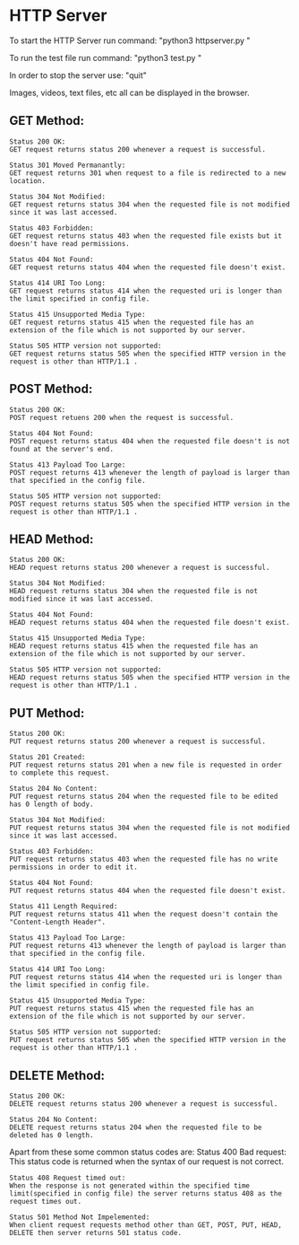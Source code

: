 # HTTP Server

To start the HTTP Server run command:
	"python3 httpserver.py <PortNumber>"

To run the test file run command:
	"python3 test.py <PortNumber>"
	
In order to stop the server use:
	"quit"

Images, videos, text files, etc all can be displayed in the browser.

## GET Method:

	Status 200 OK:
	GET request returns status 200 whenever a request is successful.

	Status 301 Moved Permanantly:
	GET request returns 301 when request to a file is redirected to a new location.
	
	Status 304 Not Modified:
	GET request returns status 304 when the requested file is not modified since it was last accessed.
	
	Status 403 Forbidden:
	GET request returns status 403 when the requested file exists but it doesn't have read permissions.
	
	Status 404 Not Found:
	GET request returns status 404 when the requested file doesn't exist.

	Status 414 URI Too Long:
	GET request returns status 414 when the requested uri is longer than the limit specified in config file.
	
	Status 415 Unsupported Media Type:
	GET request returns status 415 when the requested file has an extension of the file which is not supported by our server.
	
	Status 505 HTTP version not supported:
	GET request returns status 505 when the specified HTTP version in the request is other than HTTP/1.1 .

## POST Method:
	Status 200 OK:
	POST request retuens 200 when the request is successful.
	
	Status 404 Not Found:
	POST request returns status 404 when the requested file doesn't is not found at the server's end.
	
	Status 413 Payload Too Large:
	POST request returns 413 whenever the length of payload is larger than that specified in the config file.
	
	Status 505 HTTP version not supported:
	POST request returns status 505 when the specified HTTP version in the request is other than HTTP/1.1 .

## HEAD Method:
	Status 200 OK:
	HEAD request returns status 200 whenever a request is successful.
	
	Status 304 Not Modified:
	HEAD request returns status 304 when the requested file is not modified since it was last accessed.
	
	Status 404 Not Found:
	HEAD request returns status 404 when the requested file doesn't exist.
	
	Status 415 Unsupported Media Type:
	HEAD request returns status 415 when the requested file has an extension of the file which is not supported by our server.
	
	Status 505 HTTP version not supported:
	HEAD request returns status 505 when the specified HTTP version in the request is other than HTTP/1.1 .

## PUT Method:
	Status 200 OK:
	PUT request returns status 200 whenever a request is successful.
	
	Status 201 Created:
	PUT request returns status 201 when a new file is requested in order to complete this request.
	
	Status 204 No Content:
	PUT request returns status 204 when the requested file to be edited has 0 length of body.
	
	Status 304 Not Modified:
	PUT request returns status 304 when the requested file is not modified since it was last accessed.
	
	Status 403 Forbidden:
	PUT request returns status 403 when the requested file has no write permissions in order to edit it.
	
	Status 404 Not Found:
	PUT request returns status 404 when the requested file doesn't exist.
	
	Status 411 Length Required:
	PUT request returns status 411 when the request doesn't contain the "Content-Length Header".

	Status 413 Payload Too Large:
	PUT request returns 413 whenever the length of payload is larger than that specified in the config file.

	Status 414 URI Too Long:
	PUT request returns status 414 when the requested uri is longer than the limit specified in config file.
	
	Status 415 Unsupported Media Type:
	PUT request returns status 415 when the requested file has an extension of the file which is not supported by our server.
	
	Status 505 HTTP version not supported:
	PUT request returns status 505 when the specified HTTP version in the request is other than HTTP/1.1 .

## DELETE Method:
	Status 200 OK:
	DELETE request returns status 200 whenever a request is successful.
	
	Status 204 No Content:
	DELETE request returns status 204 when the requested file to be deleted has 0 length.
	
Apart from these some common status codes are:
	Status 400 Bad request:
	This status code is returned when the syntax of our request is not correct.
	
	Status 408 Request timed out:
	When the response is not generated within the specified time limit(specified in config file) the server returns status 408 as the 			request times out.
	
	Status 501 Method Not Impelemented:
	When client request requests method other than GET, POST, PUT, HEAD, DELETE then server returns 501 status code.
	
	
	
	
	
	
	
	
	
	
	
	
	
	
	
